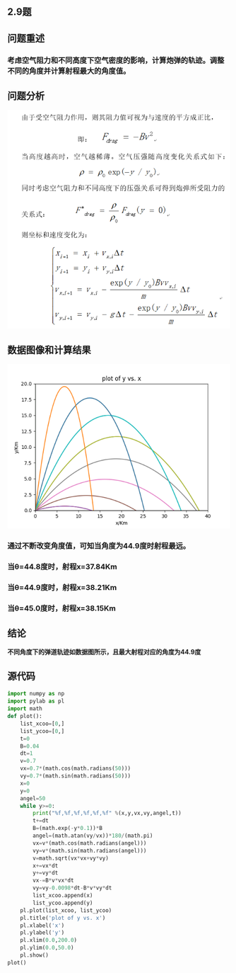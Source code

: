 ## 2.9题

## 问题重述
  
###    **考虑空气阻力和不同高度下空气密度的影响，计算炮弹的轨迹。调整不同的角度并计算射程最大的角度值。**

## 问题分析

![fenxi](https://github.com/paaaaaan/Computational_physics_2015301500280/blob/4.0/exercise04.png)
 
## 数据图像和计算结果

![figure](https://github.com/paaaaaan/Computational_physics_2015301500280/blob/4.0/Figure_1.png)

### **通过不断改变角度值，可知当角度为44.9度时射程最远。**
### **当θ=44.8度时，射程x=37.84Km**
### **当θ=44.9度时，射程x=38.21Km**
### **当θ=45.0度时，射程x=38.15Km**

## 结论
 **不同角度下的弹道轨迹如数据图所示，且最大射程对应的角度为44.9度**

## 源代码
```python
import numpy as np
import pylab as pl
import math
def plot():
    list_xcoo=[0,]
    list_ycoo=[0,]
    t=0
    B=0.04
    dt=1
    v=0.7
    vx=0.7*(math.cos(math.radians(50)))
    vy=0.7*(math.sin(math.radians(50)))
    x=0
    y=0
    angel=50
    while y>=0:
        print("%f,%f,%f,%f,%f,%f" %(x,y,vx,vy,angel,t))
        t+=dt
        B=(math.exp(-y*0.1))*B
        angel=(math.atan(vy/vx))*180/(math.pi)
        vx=v*(math.cos(math.radians(angel)))
        vy=v*(math.sin(math.radians(angel)))
        v=math.sqrt(vx*vx+vy*vy)
        x+=vx*dt
        y+=vy*dt
        vx-=B*v*vx*dt
        vy=vy-0.0098*dt-B*v*vy*dt
        list_xcoo.append(x)
        list_ycoo.append(y)
    pl.plot(list_xcoo, list_ycoo)
    pl.title('plot of y vs. x')
    pl.xlabel('x')
    pl.ylabel('y')
    pl.xlim(0.0,200.0)
    pl.ylim(0.0,50.0)
    pl.show()
plot()
```
